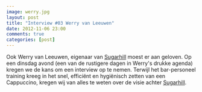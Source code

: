 ```yaml
---
image: werry.jpg
layout: post
title: "Interview #03 Werry van Leeuwen"
date: 2012-11-06 23:00
comments: true
categories: [post]
---
```


Ook Werry van Leeuwen, eigenaar van [Sugarhill](https://www.facebook.com/pages/Sugar-hill/101832909893612?fref=ts "Facebook page") moest er aan geloven. Op een dinsdag avond (een van de rustigere dagen in Werry's drukke agenda) kregen we de kans om een interview op te nemen. Terwijl het bar-personeel training kreeg in het snel, efficiënt en hygiënisch zetten van een Cappuccino, kregen wij van alles te weten over de visie achter [Sugarhill](http://www.sugarhill.nl/ "website"). 
